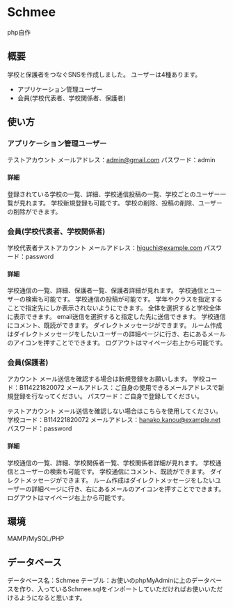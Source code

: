 # Schmee
php自作

## 概要
学校と保護者をつなぐSNSを作成しました。
ユーザーは4種あります。
- アプリケーション管理ユーザー
- 会員(学校代表者、学校関係者、保護者)

## 使い方
### アプリケーション管理ユーザー
テストアカウント
メールアドレス：admin@gmail.com
パスワード：admin
#### 詳細
登録されている学校の一覧、詳細、学校通信投稿の一覧、学校ごとのユーザー一覧が見れます。
学校新規登録も可能です。
学校の削除、投稿の削除、ユーザーの削除ができます。

### 会員(学校代表者、学校関係者)
学校代表者テストアカウント
メールアドレス：higuchi@example.com
パスワード：password
#### 詳細
学校通信の一覧、詳細、保護者一覧、保護者詳細が見れます。
学校通信とユーザーの検索も可能です。
学校通信の投稿が可能です。
学年やクラスを指定することで指定先にしか表示されないようにできます。
全体を選択すると学校全体に表示できます。
email送信を選択すると指定した先に送信できます。
学校通信にコメント、既読ができます。
ダイレクトメッセージができます。
ルーム作成はダイレクトメッセージをしたいユーザーの詳細ページに行き、右にあるメールのアイコンを押すことでできます。
ログアウトはマイページ右上から可能です。

### 会員(保護者)
アカウント
メール送信を確認する場合は新規登録をお願いします。
学校コード：B114221820072
メールアドレス：ご自身の使用できるメールアドレスで新規登録を行なってください。
パスワード：ご自身で登録してください。

テストアカウント
メール送信を確認しない場合はこちらを使用してください。
学校コード：B114221820072
メールアドレス：hanako.kanou@example.net
パスワード：password
#### 詳細
学校通信の一覧、詳細、学校関係者一覧、学校関係者詳細が見れます。
学校通信とユーザーの検索も可能です。
学校通信にコメント、既読ができます。
ダイレクトメッセージができます。
ルーム作成はダイレクトメッセージをしたいユーザーの詳細ページに行き、右にあるメールのアイコンを押すことでできます。
ログアウトはマイページ右上から可能です。

## 環境
MAMP/MySQL/PHP

## データベース
データベース名：Schmee
テーブル：お使いのphpMyAdminに上のデータベースを作り、入っているSchmee.sqlをインポートしていただければお使いいただけるようになると思います。